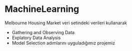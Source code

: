 # MachineLearning
Melbourne Housing Market veri setindeki verileri kullanarak 
- Gathering and Observing Data
- Explatory Data Analysis
- Model Selection adımlarını uyguladığımız projemiz
